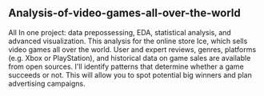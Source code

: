 ## Analysis-of-video-games-all-over-the-world
All In one project: data prepossessing, EDA, statistical analysis, and advanced visualization.
This analysis for the online store Ice, which sells video games all over the world. User and expert reviews, genres, platforms (e.g. Xbox or PlayStation), and historical data on game sales are available from open sources. 
I'll identify patterns that determine whether a game succeeds or not. This will allow you to spot potential big winners and plan advertising campaigns.

